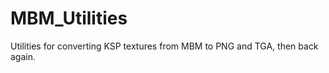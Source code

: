 MBM_Utilities
=============

Utilities for converting KSP textures from MBM to PNG and TGA, then back again.

